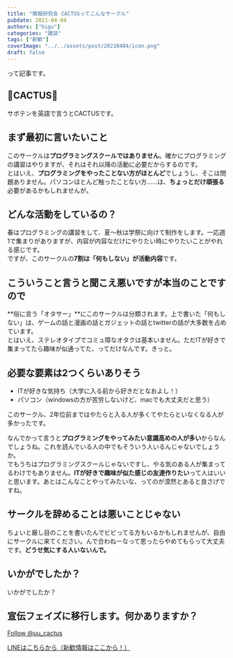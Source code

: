 ```yaml
---
title: "情報研究会 CACTUSってこんなサークル"
pubdate: 2021-04-04
authors: ["higu"] 
categories: "雑談"
tags: ["新歓"]
coverImage: "../../assets/post/20210404/icon.png"
draft: false
---
```


って記事です。

## 🌵CACTUS🌵

サボテンを英語で言うとCACTUSです。

## まず最初に言いたいこと

このサークルは**プログラミングスクールではありません**。確かにプログラミングの講習はやりますが、それはそれ以降の活動に必要だからするのです。  
とはいえ、**プログラミングをやったことない方がほとんど**でしょうし、そこは問題ありません。パソコンほとんど触ったことない方……は、**ちょっとだけ頑張る**必要があるかもしれませんが。

## どんな活動をしているの？

春はプログラミングの講習をして、夏〜秋は学祭に向けて制作をします。一応週1で集まりがありますが、内容が内容なだけにやりたい時にやりたいことがやれる感じです。  
ですが、このサークルの**7割は「何もしない」が活動内容**です。

## こういうこと言うと聞こえ悪いですが本当のことですので

**俗に言う「オタサー」**にこのサークルは分類されます。上で書いた「何もしない」は、ゲームの話と漫画の話とガジェットの話とtwitterの話が大多数を占めています。  
とはいえ、ステレオタイプでコミュ障なオタクは基本いません。ただITが好きで集まってたら趣味が似通ってた、ってだけなんです。きっと。

## 必要な要素は2つくらいありそう

- ITが好きな気持ち（大学に入る前から好きだとなおよし！）
- パソコン（windowsの方が苦労しないけど、macでも大丈夫だと思う）

このサークル、2年位前まではやたらと入る人が多くてやたらといなくなる人が多かったです。  
  
なんでかって言うと**プログラミングをやってみたい意識高めの人が多い**からなんでしょうね。これを読んでいる人の中でもそういう人いるんじゃないでしょうか。  
でもうちはプログラミングスクールじゃないですし、やる気のある人が集まってるわけでもありません。**ITが好きで趣味が似た感じの友達作りたい**って人はいいと思います。あとはこんなことやってみたいな、ってのが漠然とあると良さげですね。

## サークルを辞めることは悪いことじゃない

ちょいと厳し目のことを書いたんでビビってる方もいるかもしれませんが、自由にサークルに来てください。んで合わねーなって思ったらやめてもらって大丈夫です。**どうせ気にする人いないんで。**

## いかがでしたか？

いかがでしたか？

## 宣伝フェイズに移行します。何かありますか？

[Follow @uu\_cactus](https://twitter.com/uu_cactus?ref_src=twsrc%5Etfw)
<script async src="https://platform.twitter.com/widgets.js" charset="utf-8"></script>

  
[LINEはこちらから（新歓情報はここから！）](http://lin.ee/EOcK1rJ)
